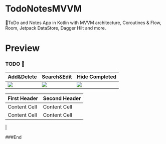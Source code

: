 # TodoNotesMVVM
📝ToDo and Notes App in Kotlin with  MVVM architecture, Coroutines &amp; Flow, Room, Jetpack DataStore, Dagger Hilt and more.




# Preview


### TODO 📝
 Add&Delete  | Search&Edit  | Hide Completed
------------- | ------------- | -------------
![](https://im.ezgif.com/tmp/ezgif-1-dd48e1f242.gif)  | ![](https://im.ezgif.com/tmp/ezgif-1-4651365a2c.gif)  | ![](https://im.ezgif.com/tmp/ezgif-1-425d6b1b00.gif)










| First Header  | Second Header |
| ------------- | ------------- |
| Content Cell  | Content Cell  |
| Content Cell  | Content Cell  |

|

###End
